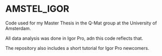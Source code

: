# AMSTEL_IGOR

Code used for my Master Thesis in the Q-Mat group at the University of Amsterdam. 

All data analysis was done in Igor Pro, adn this code reflects that.

The repository also includes a short tutorial for Igor Pro newcomers.
